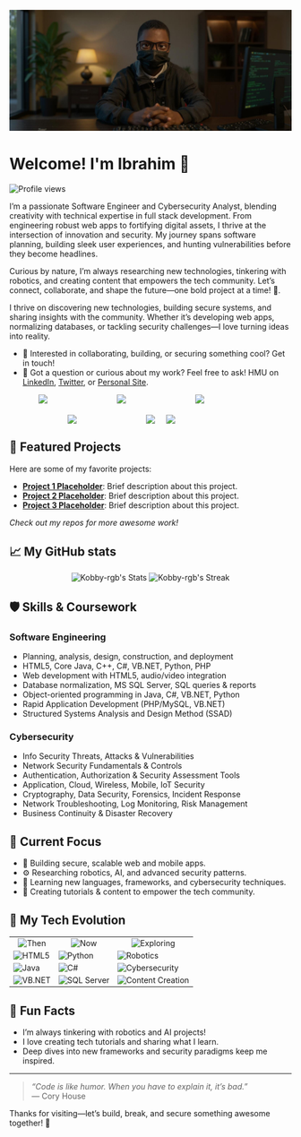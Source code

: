 [![Header](./banner.jpg)](https://your-website-placeholder.com)

# Welcome! I'm Ibrahim 👋

![Profile views](https://komarev.com/ghpvc/?username=Kobby-rgb&label=Profile%20views&color=60598F&style=flat)

<div class="github-introduction">

I’m a passionate Software Engineer and Cybersecurity Analyst, blending creativity with technical expertise in full stack development. From engineering robust web apps to fortifying digital assets, I thrive at the intersection of innovation and security. My journey spans software planning, building sleek user experiences, and hunting vulnerabilities before they become headlines.

Curious by nature, I’m always researching new technologies, tinkering with robotics, and creating content that empowers the tech community. Let’s connect, collaborate, and shape the future—one bold project at a time! 🚀.

I thrive on discovering new technologies, building secure systems, and sharing insights with the community. Whether it’s developing web apps, normalizing databases, or tackling security challenges—I love turning ideas into reality.

</div>

- 💼 Interested in collaborating, building, or securing something cool? Get in touch!
- 💬 Got a question or curious about my work? Feel free to ask! HMU on [LinkedIn](https://https://www.linkedin.com/in/ibrahim-kobina-quansah-5a5a34180?trk=contact-info), [Twitter](https://twitter-placeholder.com), or [Personal Site](https://your-website-placeholder.com).

<div class="badges-intro" style="display: flex; justify-content: center; align-items: center; gap: 20px; flex-wrap: wrap;">
  <img src="https://www.vectorlogo.zone/logos/python/python-ar21.svg" width="120">
  <img src="https://www.vectorlogo.zone/logos/java/java-ar21.svg" width="120">
  <img src="https://www.vectorlogo.zone/logos/microsoft/microsoft-ar21.svg" width="120">
  <img src="https://www.vectorlogo.zone/logos/php/php-ar21.svg" width="120">
  <img src="https://share.google/Ah9efZnEkoCIADeWX">
  <img src="https://www.vectorlogo.zone/logos/html5/html5-ar21.svg" width="120">
</div>

## 🌟 Featured Projects

Here are some of my favorite projects:

- **[Project 1 Placeholder](#)**: Brief description about this project.
- **[Project 2 Placeholder](#)**: Brief description about this project.
- **[Project 3 Placeholder](#)**: Brief description about this project.

*Check out my repos for more awesome work!*

## 📈 My GitHub stats

<div class="badges-githubstats">
  <p align="center">
    <img src="https://github-readme-stats.vercel.app/api?username=Kobby-rgb&theme=aura&show_icons=true&hide_border=true&count_private=true" alt="Kobby-rgb's Stats" height="165">
    <img src="https://github-readme-streak-stats.herokuapp.com/?user=Kobby-rgb&theme=aura&hide_border=true" alt="Kobby-rgb's Streak" height="165">
  </p>
</div>

## 🛡️ Skills & Coursework

### Software Engineering
- Planning, analysis, design, construction, and deployment
- HTML5, Core Java, C++, C#, VB.NET, Python, PHP
- Web development with HTML5, audio/video integration
- Database normalization, MS SQL Server, SQL queries & reports
- Object-oriented programming in Java, C#, VB.NET, Python
- Rapid Application Development (PHP/MySQL, VB.NET)
- Structured Systems Analysis and Design Method (SSAD)

### Cybersecurity
- Info Security Threats, Attacks & Vulnerabilities
- Network Security Fundamentals & Controls
- Authentication, Authorization & Security Assessment Tools
- Application, Cloud, Wireless, Mobile, IoT Security
- Cryptography, Data Security, Forensics, Incident Response
- Network Troubleshooting, Log Monitoring, Risk Management
- Business Continuity & Disaster Recovery

## 🚀 Current Focus

- 🔭 Building secure, scalable web and mobile apps.
- ⚙️ Researching robotics, AI, and advanced security patterns.
- 🌱 Learning new languages, frameworks, and cybersecurity techniques.
- 🧪 Creating tutorials & content to empower the tech community.

## 🧰 My Tech Evolution

<div align="center">
  <table>
    <tr>
      <td align="center">
        <img src="https://img.shields.io/badge/Then-333333?style=flat&logoColor=white" alt="Then">
      </td>
      <td align="center">
        <img src="https://img.shields.io/badge/Now-483699?style=flat&logoColor=white" alt="Now">
      </td>
      <td align="center">
        <img src="https://img.shields.io/badge/Exploring-2B90D9?style=flat&logoColor=white" alt="Exploring">
      </td>
    </tr>
    <tr>
      <td>
        <div style="display: flex; flex-direction: column; gap: 5px;">
          <img src="https://img.shields.io/badge/HTML5-E34F26?style=flat&logo=html5&logoColor=white" alt="HTML5">
          <img src="https://img.shields.io/badge/Java-007396?style=flat&logo=java&logoColor=white" alt="Java">
          <img src="https://img.shields.io/badge/VB.NET-68217A?style=flat&logo=.net&logoColor=white" alt="VB.NET">
        </div>
      </td>
      <td>
        <div style="display: flex; flex-direction: column; gap: 5px;">
          <img src="https://img.shields.io/badge/Python-3776AB?style=flat&logo=python&logoColor=white" alt="Python">
          <img src="https://img.shields.io/badge/C%23-239120?style=flat&logo=c-sharp&logoColor=white" alt="C#">
          <img src="https://img.shields.io/badge/SQL%20Server-CC2927?style=flat&logo=microsoft-sql-server&logoColor=white" alt="SQL Server">
        </div>
      </td>
      <td>
        <div style="display: flex; flex-direction: column; gap: 5px;">
          <img src="https://img.shields.io/badge/Robotics-000000?style=flat&logo=robotframework&logoColor=white" alt="Robotics">
          <img src="https://img.shields.io/badge/Cybersecurity-0052CC?style=flat&logo=protonvpn&logoColor=white" alt="Cybersecurity">
          <img src="https://img.shields.io/badge/Content%20Creation-FF5722?style=flat&logo=youtube&logoColor=white" alt="Content Creation">
        </div>
      </td>
    </tr>
  </table>
</div>

## 🎉 Fun Facts

- I’m always tinkering with robotics and AI projects!
- I love creating tech tutorials and sharing what I learn.
- Deep dives into new frameworks and security paradigms keep me inspired.

---

> *“Code is like humor. When you have to explain it, it’s bad.”*  
> — Cory House

Thanks for visiting—let’s build, break, and secure something awesome together! 🚀

